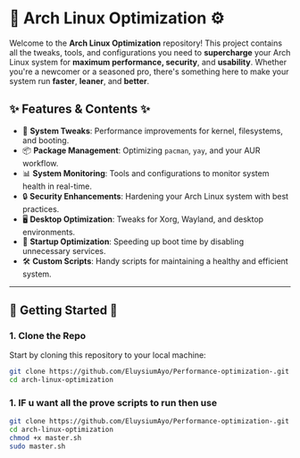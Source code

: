 # 🚀 **Arch Linux Optimization** ⚙️

Welcome to the **Arch Linux Optimization** repository! This project contains all the tweaks, tools, and configurations you need to **supercharge** your Arch Linux system for **maximum performance, security**, and **usability**. Whether you're a newcomer or a seasoned pro, there's something here to make your system run **faster**, **leaner**, and **better**.

## ✨ **Features & Contents** ✨

- 🔧 **System Tweaks**: Performance improvements for kernel, filesystems, and booting.
- 📦 **Package Management**: Optimizing `pacman`, `yay`, and your AUR workflow.
- 📊 **System Monitoring**: Tools and configurations to monitor system health in real-time.
- 🔒 **Security Enhancements**: Hardening your Arch Linux system with best practices.
- 🖥️ **Desktop Optimization**: Tweaks for Xorg, Wayland, and desktop environments.
- 🚀 **Startup Optimization**: Speeding up boot time by disabling unnecessary services.
- 🛠️ **Custom Scripts**: Handy scripts for maintaining a healthy and efficient system.

---

## 🚀 **Getting Started** 🚀

### 1. **Clone the Repo**

Start by cloning this repository to your local machine:

```bash
git clone https://github.com/EluysiumAyo/Performance-optimization-.git
cd arch-linux-optimization

```
### 1. **IF u want all the prove scripts to run then use**

```bash
git clone https://github.com/EluysiumAyo/Performance-optimization-.git
cd arch-linux-optimization
chmod +x master.sh
sudo master.sh
